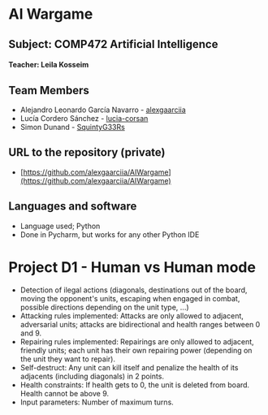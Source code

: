 # AI Wargame

## Subject: COMP472 Artificial Intelligence
#### Teacher: Leila Kosseim

## Team Members
- Alejandro Leonardo García Navarro - [alexgaarciia](https://github.com/alexgaarciia)
- Lucía Cordero Sánchez - [lucia-corsan](https://github.com/lucia-corsan)
- Simon Dunand - [SquintyG33Rs](https://github.com/SquintyG33Rs)

## URL to the repository (private)
- [https://github.com/alexgaarciia/AIWargame](https://github.com/alexgaarciia/AIWargame)  
  
## Languages and software
- Language used; Python
- Done in Pycharm, but works for any other Python IDE
  
# Project D1 - Human vs Human mode
- Detection of ilegal actions (diagonals, destinations out of the board, moving the opponent's units, escaping when engaged in combat, possible directions depending on the unit type, ...)
- Attacking rules implemented: Attacks are only allowed to adjacent, adversarial units; attacks are bidirectional and health ranges between 0 and 9.
- Repairing rules implemented: Repairings are only allowed to adjacent, friendly units; each unit has their own repairing power (depending on the unit they want to repair).
- Self-destruct: Any unit can kill itself and penalize the health of its adjacents (including diagonals) in 2 points.
- Health constraints: If health gets to 0, the unit is deleted from board. Health cannot be above 9.
- Input parameters: Number of maximum turns.
